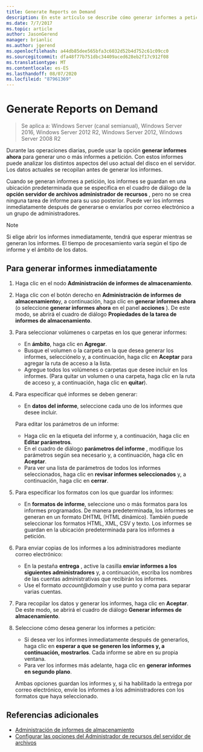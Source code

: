 ```yaml
---
title: Generate Reports on Demand
description: En este artículo se describe cómo generar informes a petición para analizar el uso de disco en el servidor.
ms.date: 7/7/2017
ms.topic: article
author: JasonGerend
manager: brianlic
ms.author: jgerend
ms.openlocfilehash: a44db85dee565bfa3c6032d52b4d752c61c09cc0
ms.sourcegitcommit: dfa48f77b751dbc34409aced628eb2f17c912f08
ms.translationtype: MT
ms.contentlocale: es-ES
ms.lasthandoff: 08/07/2020
ms.locfileid: "87961369"
---
```

# <a name="generate-reports-on-demand"></a>Generate Reports on Demand

> Se aplica a: Windows Server (canal semianual), Windows Server 2016, Windows Server 2012 R2, Windows Server 2012, Windows Server 2008 R2

Durante las operaciones diarias, puede usar la opción **generar informes ahora** para generar uno o más informes a petición. Con estos informes puede analizar los distintos aspectos del uso actual del disco en el servidor. Los datos actuales se recopilan antes de generar los informes.

Cuando se generan informes a petición, los informes se guardan en una ubicación predeterminada que se especifica en el cuadro de diálogo de la **opción servidor de archivos administrador de recursos** , pero no se crea ninguna tarea de informe para su uso posterior. Puede ver los informes inmediatamente después de generarse o enviarlos por correo electrónico a un grupo de administradores.

> [!Note]
> Si elige abrir los informes inmediatamente, tendrá que esperar mientras se generan los informes. El tiempo de procesamiento varía según el tipo de informe y el ámbito de los datos.

## <a name="to-generate-reports-immediately"></a>Para generar informes inmediatamente

1. Haga clic en el nodo **Administración de informes de almacenamiento**.

2. Haga clic con el botón derecho en **Administración de informes de almacenamiento**y, a continuación, haga clic en **generar informes ahora** (o seleccione **generar informes ahora** en el panel **acciones** ). De este modo, se abrirá el cuadro de diálogo **Propiedades de la tarea de informes de almacenamiento**.

3. Para seleccionar volúmenes o carpetas en los que generar informes:

   -   En **ámbito**, haga clic en **Agregar**.
   -   Busque el volumen o la carpeta en la que desea generar los informes, selecciónelo y, a continuación, haga clic en **Aceptar** para agregar la ruta de acceso a la lista.
   -   Agregue todos los volúmenes o carpetas que desee incluir en los informes. (Para quitar un volumen o una carpeta, haga clic en la ruta de acceso y, a continuación, haga clic en **quitar**).

4. Para especificar qué informes se deben generar:

    -   En **datos del informe**, seleccione cada uno de los informes que desee incluir.

   Para editar los parámetros de un informe:

   -   Haga clic en la etiqueta del informe y, a continuación, haga clic en **Editar parámetros**.
   -   En el cuadro de diálogo **parámetros del informe** , modifique los parámetros según sea necesario y, a continuación, haga clic en **Aceptar**.
   -  Para ver una lista de parámetros de todos los informes seleccionados, haga clic en **revisar informes seleccionados** y, a continuación, haga clic en **cerrar**.

5. Para especificar los formatos con los que guardar los informes:

   -  En **formatos de informe**, seleccione uno o más formatos para los informes programados. De manera predeterminada, los informes se generan en un formato DHTML (HTML dinámico). También puede seleccionar los formatos HTML, XML, CSV y texto. Los informes se guardan en la ubicación predeterminada para los informes a petición.

6. Para enviar copias de los informes a los administradores mediante correo electrónico:

   - En la pestaña **entrega** , active la casilla **enviar informes a los siguientes administradores** y, a continuación, escriba los nombres de las cuentas administrativas que recibirán los informes.
   - Use el formato <em>account@domain</em> y use punto y coma para separar varias cuentas.

7. Para recopilar los datos y generar los informes, haga clic en **Aceptar**. De este modo, se abrirá el cuadro de diálogo **Generar informes de almacenamiento**.

8. Seleccione cómo desea generar los informes a petición:

   -   Si desea ver los informes inmediatamente después de generarlos, haga clic en **esperar a que se generen los informes y, a continuación, mostrarlos**. Cada informe se abre en su propia ventana.
   -   Para ver los informes más adelante, haga clic en **generar informes en segundo plano**.

   Ambas opciones guardan los informes y, si ha habilitado la entrega por correo electrónico, envíe los informes a los administradores con los formatos que haya seleccionado.

## <a name="additional-references"></a>Referencias adicionales

-   [Administración de informes de almacenamiento](storage-reports-management.md)
-   [Configurar las opciones del Administrador de recursos del servidor de archivos](setting-file-server-resource-manager-options.md)

